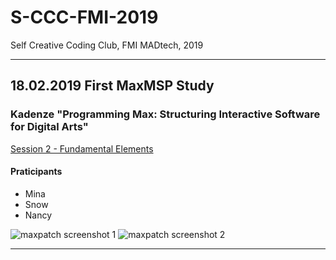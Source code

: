 # S-CCC-FMI-2019
Self Creative Coding Club, FMI MADtech, 2019

<hr>

## 18.02.2019 First MaxMSP Study 

### Kadenze "Programming Max: Structuring Interactive Software for Digital Arts"
[Session 2 - Fundamental Elements](https://www.kadenze.com/courses/programming-max-structuring-interactive-software-for-digital-arts-i/sessions/fundamental-elements) 

#### Praticipants
* Mina
* Snow
* Nancy

![maxpatch screenshot 1](./#01/screenshot-01.png)
![maxpatch screenshot 2](./#01/screenshot-02.png)

<hr>
